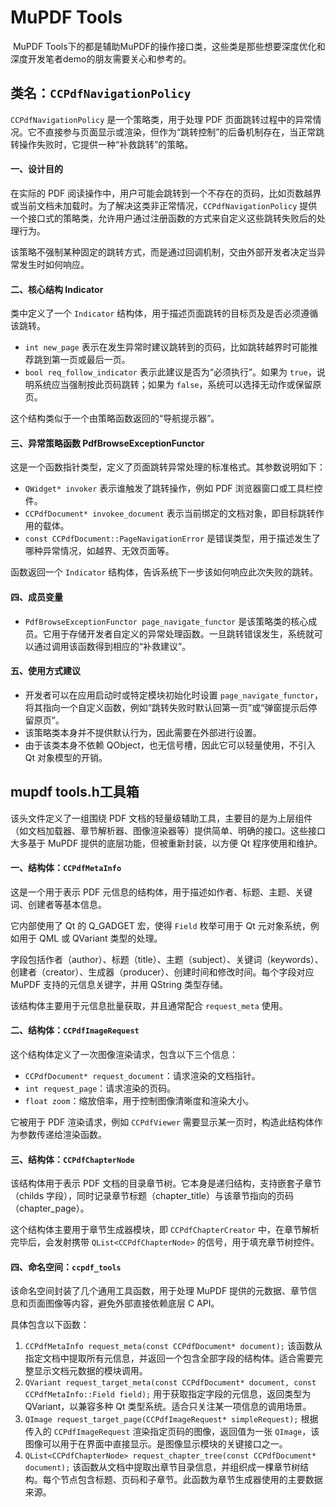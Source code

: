 # MuPDF Tools

​	MuPDF Tools下的都是辅助MuPDF的操作接口类，这些类是那些想要深度优化和深度开发笔者demo的朋友需要关心和参考的。

## 类名：`CCPdfNavigationPolicy`

`CCPdfNavigationPolicy` 是一个策略类，用于处理 PDF 页面跳转过程中的异常情况。它不直接参与页面显示或渲染，但作为“跳转控制”的后备机制存在，当正常跳转操作失败时，它提供一种“补救跳转”的策略。

#### 一、设计目的

在实际的 PDF 阅读操作中，用户可能会跳转到一个不存在的页码，比如页数越界或当前文档未加载时。为了解决这类非正常情况，`CCPdfNavigationPolicy` 提供一个接口式的策略类，允许用户通过注册函数的方式来自定义这些跳转失败后的处理行为。

该策略不强制某种固定的跳转方式，而是通过回调机制，交由外部开发者决定当异常发生时如何响应。

#### 二、核心结构 Indicator

类中定义了一个 `Indicator` 结构体，用于描述页面跳转的目标页及是否必须遵循该跳转。

- `int new_page` 表示在发生异常时建议跳转到的页码，比如跳转越界时可能推荐跳到第一页或最后一页。
- `bool req_follow_indicator` 表示此建议是否为“必须执行”。如果为 `true`，说明系统应当强制按此页码跳转；如果为 `false`，系统可以选择无动作或保留原页。

这个结构类似于一个由策略函数返回的“导航提示器”。

#### 三、异常策略函数 PdfBrowseExceptionFunctor

这是一个函数指针类型，定义了页面跳转异常处理的标准格式。其参数说明如下：

- `QWidget* invoker` 表示谁触发了跳转操作，例如 PDF 浏览器窗口或工具栏控件。
- `CCPdfDocument* invokee_document` 表示当前绑定的文档对象，即目标跳转作用的载体。
- `const CCPdfDocument::PageNavigationError` 是错误类型，用于描述发生了哪种异常情况，如越界、无效页面等。

函数返回一个 `Indicator` 结构体，告诉系统下一步该如何响应此次失败的跳转。

#### 四、成员变量

- `PdfBrowseExceptionFunctor page_navigate_functor` 是该策略类的核心成员。它用于存储开发者自定义的异常处理函数。一旦跳转错误发生，系统就可以通过调用该函数得到相应的“补救建议”。

#### 五、使用方式建议

- 开发者可以在应用启动时或特定模块初始化时设置 `page_navigate_functor`，将其指向一个自定义函数，例如“跳转失败时默认回第一页”或“弹窗提示后停留原页”。
- 该策略类本身并不提供默认行为，因此需要在外部进行设置。
- 由于该类本身不依赖 QObject，也无信号槽，因此它可以轻量使用，不引入 Qt 对象模型的开销。

## mupdf tools.h工具箱

该头文件定义了一组围绕 PDF 文档的轻量级辅助工具，主要目的是为上层组件（如文档加载器、章节解析器、图像渲染器等）提供简单、明确的接口。这些接口大多基于 MuPDF 提供的底层功能，但被重新封装，以方便 Qt 程序使用和维护。

#### 一、结构体：`CCPdfMetaInfo`

这是一个用于表示 PDF 元信息的结构体，用于描述如作者、标题、主题、关键词、创建者等基本信息。

它内部使用了 Qt 的 Q_GADGET 宏，使得 `Field` 枚举可用于 Qt 元对象系统，例如用于 QML 或 QVariant 类型的处理。

字段包括作者（author）、标题（title）、主题（subject）、关键词（keywords）、创建者（creator）、生成器（producer）、创建时间和修改时间。每个字段对应 MuPDF 支持的元信息关键字，并用 QString 类型存储。

该结构体主要用于元信息批量获取，并且通常配合 `request_meta` 使用。

#### 二、结构体：`CCPdfImageRequest`

这个结构体定义了一次图像渲染请求，包含以下三个信息：

- `CCPdfDocument* request_document`：请求渲染的文档指针。
- `int request_page`：请求渲染的页码。
- `float zoom`：缩放倍率，用于控制图像清晰度和渲染大小。

它被用于 PDF 渲染请求，例如 `CCPdfViewer` 需要显示某一页时，构造此结构体作为参数传递给渲染函数。

#### 三、结构体：`CCPdfChapterNode`

该结构体用于表示 PDF 文档的目录章节树。它本身是递归结构，支持嵌套子章节（childs 字段），同时记录章节标题（chapter_title）与该章节指向的页码（chapter_page）。

这个结构体主要用于章节生成器模块，即 `CCPdfChapterCreator` 中，在章节解析完毕后，会发射携带 `QList<CCPdfChapterNode>` 的信号，用于填充章节树控件。

#### 四、命名空间：`ccpdf_tools`

该命名空间封装了几个通用工具函数，用于处理 MuPDF 提供的元数据、章节信息和页面图像等内容，避免外部直接依赖底层 C API。

具体包含以下函数：

1. `CCPdfMetaInfo request_meta(const CCPdfDocument* document);`
   该函数从指定文档中提取所有元信息，并返回一个包含全部字段的结构体。适合需要完整显示文档元数据的模块调用。
2. `QVariant request_target_meta(const CCPdfDocument* document, const CCPdfMetaInfo::Field field);`
   用于获取指定字段的元信息，返回类型为 QVariant，以兼容多种 Qt 类型系统。适合只关注某一项信息的调用场景。
3. `QImage request_target_page(CCPdfImageRequest* simpleRequest);`
   根据传入的 `CCPdfImageRequest` 渲染指定页码的图像，返回值为一张 `QImage`，该图像可以用于在界面中直接显示。是图像显示模块的关键接口之一。
4. `QList<CCPdfChapterNode> request_chapter_tree(const CCPdfDocument* document);`
   该函数从文档中提取出章节目录信息，并组织成一棵章节树结构。每个节点包含标题、页码和子章节。此函数为章节生成器使用的主要数据来源。